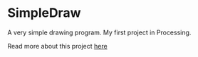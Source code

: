 SimpleDraw
==========

A very simple drawing program. My first project in Processing.

Read more about this project [here](http://setholes.com#coSimpleDraw)
